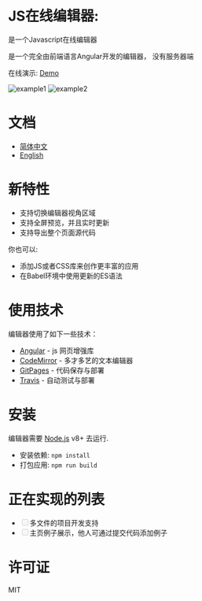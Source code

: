 # JS在线编辑器:


是一个Javascript在线编辑器

是一个完全由前端语言Angular开发的编辑器， 没有服务器端

在线演示: [Demo](https://renhongl.github.io/code-online#/)

<img src="https://renhongl.github.io/code-online/assets/images/v1.png" alt="example1"/>

<img src="https://renhongl.github.io/code-online/assets/images/v2.png" alt="example2"/>

# 文档

- [简体中文]()
- [English]()

# 新特性

- 支持切换编辑器视角区域
- 支持全屏预览，并且实时更新
- 支持导出整个页面源代码

你也可以:

- 添加JS或者CSS库来创作更丰富的应用
- 在Babel环境中使用更新的ES语法

# 使用技术

编辑器使用了如下一些技术：

- [Angular]() - js 网页增强库
- [CodeMirror]() - 多才多艺的文本编辑器
- [GitPages]() - 代码保存与部署
- [Travis]() - 自动测试与部署

# 安装

编辑器需要 [Node.js]() v8+ 去运行.

- 安装依赖: `npm install`
- 打包应用: `npm run build`

# 正在实现的列表

- <input type="checkbox" disabled/>多文件的项目开发支持
- <input type="checkbox" disabled/>主页例子展示，他人可通过提交代码添加例子

# 许可证

MIT

